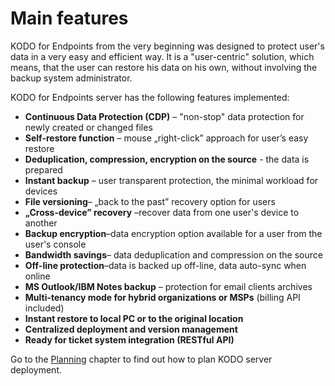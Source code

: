 # Main features

KODO for Endpoints from the very beginning was designed to protect user's data in a very easy and efficient way. It is a "user-centric" solution, which means, that the user can restore his data on his own, without involving the backup system administrator.    

KODO for Endpoints server  has the following features implemented: 

* **Continuous Data Protection \(CDP\)** – "non-stop" data protection for newly created or changed files 
* **Self-restore function** – mouse „right-click” approach for user’s easy restore 
* **Deduplication, compression, encryption on the source** - the data is prepared 
* **Instant backup** – user transparent protection, the minimal workload for devices 
* **File versioning**– „back to the past” recovery option for users 
* **„Cross-device” recovery** –recover data from one user's device to another
* **Backup encryption**–data encryption option available for a user from the user's console 
* **Bandwidth savings**– data deduplication and compression on the source 
* **Off-line protection**–data is backed up off-line, data auto-sync when online 
* **MS Outlook/IBM Notes backup** – protection for email clients archives
* **Multi-tenancy mode for hybrid organizations or MSPs** \(billing API included\)
* **Instant restore to local PC or to the original location**
* **Centralized deployment and version management** 
* **Ready for ticket system integration \(RESTful API\)**

Go to the [Planning](main-features.md) chapter to find out how to plan KODO server deployment.



